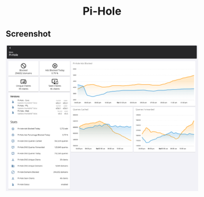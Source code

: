 <h1 align="center">Pi-Hole</h1>

## Screenshot

![screenshot](../../../../.assets/pi_hole.png?raw=True)
